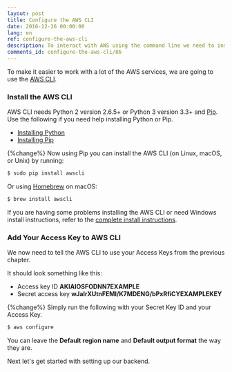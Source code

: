 ```yaml
---
layout: post
title: Configure the AWS CLI
date: 2016-12-26 00:00:00
lang: en
ref: configure-the-aws-cli
description: To interact with AWS using the command line we need to install the AWS command line interface (or AWS CLI). It also needs to be configured with our IAM user Access key ID and Secret Access key from the AWS console.
comments_id: configure-the-aws-cli/86
---
```


To make it easier to work with a lot of the AWS services, we are going to use the [AWS CLI](https://aws.amazon.com/cli/).

### Install the AWS CLI

AWS CLI needs Python 2 version 2.6.5+ or Python 3 version 3.3+ and [Pip](https://pypi.python.org/pypi/pip). Use the following if you need help installing Python or Pip.

- [Installing Python](https://www.python.org/downloads/)
- [Installing Pip](https://pip.pypa.io/en/stable/installing/)

{%change%} Now using Pip you can install the AWS CLI (on Linux, macOS, or Unix) by running:

``` bash
$ sudo pip install awscli
```

Or using [Homebrew](https://brew.sh) on macOS:

``` bash
$ brew install awscli
```

If you are having some problems installing the AWS CLI or need Windows install instructions, refer to the [complete install instructions](http://docs.aws.amazon.com/cli/latest/userguide/installing.html).

### Add Your Access Key to AWS CLI

We now need to tell the AWS CLI to use your Access Keys from the previous chapter.

It should look something like this:

- Access key ID **AKIAIOSFODNN7EXAMPLE**
- Secret access key **wJalrXUtnFEMI/K7MDENG/bPxRfiCYEXAMPLEKEY**

{%change%} Simply run the following with your Secret Key ID and your Access Key.

``` bash
$ aws configure
```

You can leave the **Default region name** and **Default output format** the way they are.

Next let's get started with setting up our backend.
